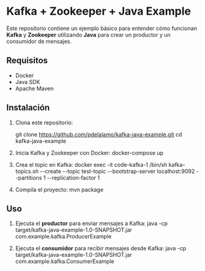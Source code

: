 # Kafka + Zookeeper + Java Example

Este repositorio contiene un ejemplo básico para entender cómo funcionan **Kafka** y **Zookeeper** utilizando **Java** para crear un productor y un consumidor de mensajes.

## Requisitos

- Docker
- Java SDK
- Apache Maven

## Instalación

1. Clona este repositorio:
    
    git clone https://github.com/pdelalamo/kafka-java-example.git
    cd kafka-java-example

2. Inicia Kafka y Zookeeper con Docker:
    docker-compose up

3. Crea el topic en Kafka:
    docker exec -it code-kafka-1 /bin/sh
    kafka-topics.sh --create --topic test-topic --bootstrap-server localhost:9092 --partitions 1 --replication-factor 1

4. Compila el proyecto:
    mvn package

## Uso

1. Ejecuta el **productor** para enviar mensajes a Kafka:
    java -cp target/kafka-java-example-1.0-SNAPSHOT.jar com.example.kafka.ProducerExample

2. Ejecuta el **consumidor** para recibir mensajes desde Kafka:
    java -cp target/kafka-java-example-1.0-SNAPSHOT.jar com.example.kafka.ConsumerExample
